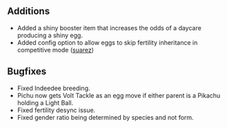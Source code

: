 ## Additions
- Added a shiny booster item that increases the odds of a daycare producing a shiny egg.
- Added config option to allow eggs to skip fertility inheritance in competitive mode ([suarez](https://github.com/alexanderjsuarez))

## Bugfixes
- Fixed Indeedee breeding.
- Pichu now gets Volt Tackle as an egg move if either parent is a Pikachu holding a Light Ball.
- Fixed fertility desync issue.
- Fixed gender ratio being determined by species and not form.